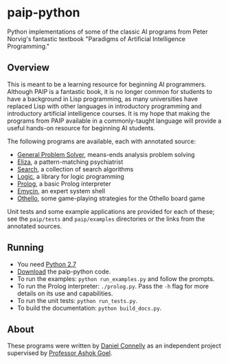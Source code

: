 paip-python
===========

Python implementations of some of the classic AI programs from Peter Norvig's
fantastic textbook "Paradigms of Artificial Intelligence Programming."


## Overview

This is meant to be a learning resource for beginning AI programmers.  Although
PAIP is a fantastic book, it is no longer common for students to have a
background in Lisp programming, as many universities have replaced Lisp with
other languages in introductory programming and introductory artificial
intelligence courses.  It is my hope that making the programs from PAIP
available in a commonly-taught language will provide a useful hands-on resource
for beginning AI students.

The following programs are available, each with annotated source:

- [General Problem Solver][GPS], means-ends analysis problem solving
- [Eliza][], a pattern-matching psychiatrist
- [Search][], a collection of search algorithms
- [Logic][], a library for logic programming
- [Prolog][], a basic Prolog interpreter
- [Emycin][], an expert system shell
- [Othello][], some game-playing strategies for the Othello board game

Unit tests and some example applications are provided for each of these; see the
`paip/tests` and `paip/examples` directories or the links from the annotated
sources.

[GPS]: http://dhconnelly.com/paip-python/paip/gps.html
[Eliza]: http://dhconnelly.com/paip-python/paip/eliza.html
[Search]: http://dhconnelly.com/paip-python/paip/search.html
[Logic]: http://dhconnelly.com/paip-python/paip/logic.html
[Prolog]: http://dhconnelly.com/paip-python/prolog.html
[Emycin]: http://dhconnelly.com/paip-python/paip/emycin.html
[Othello]: http://dhconnelly.com/paip-python/paip/othello.html


## Running

- You need [Python 2.7][]
- [Download][] the paip-python code.
- To run the examples: `python run_examples.py` and follow the prompts.
- To run the Prolog interpreter: `./prolog.py`.  Pass the `-h` flag for more
  details on its use and capabilities.
- To run the unit tests: `python run_tests.py`.
- To build the documentation: `python build_docs.py`.


## About

These programs were written by [Daniel Connelly][homepage] as an independent
project supervised by [Professor Ashok Goel][goel].


[homepage]: http://www.dhconnelly.com
[goel]: http://home.cc.gatech.edu/dil/3
[Download]: https://github.com/dhconnelly/paip-python/zipball/master
[Trello]: https://trello.com/board/paip-python/4f4ba053201012e46306e5f0
[Python 2.7]: http://python.org/download/releases/2.7.2/
